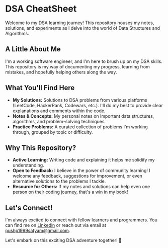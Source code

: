 # DSA CheatSheet

Welcome to my DSA learning journey! This repository houses my notes, solutions, and experiments as I delve into the world of Data Structures and Algorithms.

## A Little About Me

I'm a working software engineer, and I'm here to brush up on my DSA skills.  This repository is my way of documenting my progress, learning from mistakes, and hopefully helping others along the way.

## What You'll Find Here

- **My Solutions:** Solutions to DSA problems from various platforms (LeetCode, HackerRank, Codewars, etc.). I'll do my best to provide clear explanations and comments within the code.
- **Notes & Concepts:** My personal notes on important data structures, algorithms, and problem-solving techniques.
- **Practice Problems:** A curated collection of problems I'm working through, grouped by topic or difficulty.

## Why This Repository?

- **Active Learning:** Writing code and explaining it helps me solidify my understanding.
- **Open to Feedback:** I believe in the power of community learning!  I welcome any feedback, suggestions for improvement, or even alternative solutions to the problems I tackle.
- **Resource for Others:** If my notes and solutions can help even one person on their coding journey, that's a win in my book!

## Let's Connect!

I'm always excited to connect with fellow learners and programmers. You can find me on [Linkedin](https://www.linkedin.com/in/snehpushp) or reach out via email at [pushp1999satyam@gmail.com](mailto:pushp1999satyam@gmail.com).

Let's embark on this exciting DSA adventure together! 🚀
